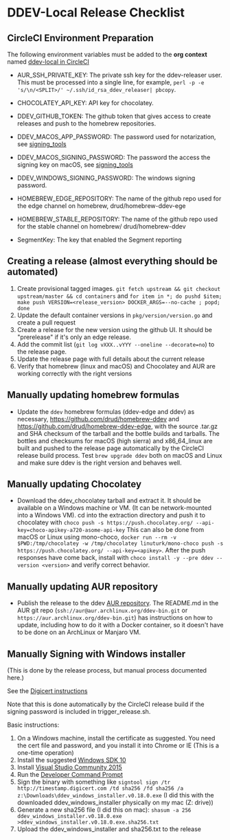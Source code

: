 # DDEV-Local Release Checklist

## CircleCI Environment Preparation

The following environment variables must be added to the **org context** named [ddev-local in CircleCI](https://app.circleci.com/settings/organization/github/drud/contexts/fca74bf5-b028-49cf-a42e-ce47fdb79866)

* AUR_SSH_PRIVATE_KEY: The private ssh key for the ddev-releaser user. This must be processed into a single line, for example, `perl -p -e 's/\n/<SPLIT>/' ~/.ssh/id_rsa_ddev_releaser| pbcopy`.

* CHOCOLATEY_API_KEY: API key for chocolatey.

* DDEV_GITHUB_TOKEN: The github token that gives access to create releases and push to the homebrew repositories.

* DDEV_MACOS_APP_PASSWORD: The password used for notarization, see [signing_tools](https://github.com/drud/signing_tools)

* DDEV_MACOS_SIGNING_PASSWORD: The password the access the signing key on macOS, see [signing_tools](https://github.com/drud/signing_tools)

* DDEV_WINDOWS_SIGNING_PASSWORD: The windows signing password.

* HOMEBREW_EDGE_REPOSITORY: The name of the github repo used for the edge channel on homebrew, drud/homebrew-ddev-ege

* HOMEBREW_STABLE_REPOSITORY: The name of the github repo used for the stable channel on homebrew/ drud/homebrew-ddev

* SegmentKey: The key that enabled the Segment reporting

## Creating a release (almost everything should be automated)

1. Create provisional tagged images. `git fetch upstream && git checkout upstream/master && cd containers` and `for item in *; do pushd $item; make push VERSION=<release_version> DOCKER_ARGS=--no-cache ; popd; done`
2. Update the default container versions in `pkg/version/version.go` and create a pull request
3. Create a release for the new version using the github UI. It should be "prerelease" if it's only an edge release.
4. Add the commit list (`git log vXXX..vYYY --oneline --decorate=no`) to the release page.
5. Update the release page with full details about the current release
6. Verify that homebrew (linux and macOS) and Chocolatey and AUR are working correctly with the right versions

## Manually updating homebrew formulas

* Update the `ddev` homebrew formulas (ddev-edge and ddev) as necessary, <https://github.com/drud/homebrew-ddev> and <https://github.com/drud/homebrew-ddev-edge,> with the source .tar.gz and SHA checksum of the tarball and the bottle builds and tarballs. The bottles and checksums for macOS (high sierra) and x86_64_linux are built and pushed to the release page automatically by the CircleCI release build process. Test `brew upgrade ddev` both on macOS and Linux and make sure ddev is the right version and behaves well.

## Manually updating Chocolatey

* Download the ddev_chocolatey tarball and extract it. It should be available on a Windows machine or VM. (It can be network-mounted into a Windows VM). cd into the extraction directory and push it to chocolatey with `choco push -s https://push.chocolatey.org/ --api-key=choco-apikey-a720-asome-api-key` This can also be done from macOS or Linux using mono-choco, `docker run --rm -v $PWD:/tmp/chocolatey -w /tmp/chocolatey linuturk/mono-choco push -s https://push.chocolatey.org/ --api-key=<apikey>`. After the push responses have come back, install with `choco install -y --pre ddev --version <version>` and verify correct behavior.

## Manually updating AUR repository

* Publish the release to the ddev [AUR repository](https://aur.archlinux.org/packages/ddev-bin/). The README.md in the AUR git repo (`ssh://aur@aur.archlinux.org/ddev-bin.git` or `https://aur.archlinux.org/ddev-bin.git`) has instructions on how to update, including how to do it with a Docker container, so it doesn't have to be done on an ArchLinux or Manjaro VM.

## Manually Signing with Windows installer

(This is done by the release process, but manual process documented here.)

See the [Digicert instructions](https://www.digicert.com/code-signing/signcode-signtool-command-line.htm)

Note that this is done automatically by the CircleCI release build if the signing password is included in trigger_release.sh.

Basic instructions:

1. On a Windows machine, install the certificate as suggested. You need the cert file and password, and you install it into Chrome or IE (This is a one-time operation)
2. Install the suggested [Windows SDK 10](https://developer.microsoft.com/en-us/windows/downloads/windows-10-sdk)
3. Install [Visual Studio Community 2015](https://msdn.microsoft.com/en-us/library/mt613162.aspx)
4. Run the [Developer Command Prompt](https://docs.microsoft.com/en-us/dotnet/framework/tools/developer-command-prompt-for-vs)
5. Sign the binary with something like `signtool sign /tr http://timestamp.digicert.com /td sha256 /fd sha256 /a z:\Downloads\ddev_windows_installer.v0.18.0.exe` (I did this with the downloaded ddev_windows_installer physically on my mac (Z: drive))
6. Generate a new sha256 file (I did this on mac): `shasum -a 256 ddev_windows_installer.v0.18.0.exe >ddev_windows_installer.v0.18.0.exe.sha256.txt`
7. Upload the ddev_windows_installer and sha256.txt to the release
